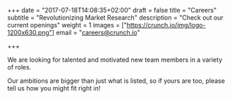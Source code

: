 +++
date = "2017-07-18T14:08:35+02:00"
draft = false
title = "Careers"
subtitle = "Revolutionizing Market Research"
description = "Check out our current openings"
weight = 1
images = ["https://crunch.io/img/logo-1200x630.png"]
email = "careers@crunch.io"


+++

We are looking for talented and motivated new team members in a variety of roles.

Our ambitions are bigger than just what is listed, so if yours are too, please tell us how you might fit right in!
